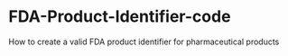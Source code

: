 # FDA-Product-Identifier-code
How to create a valid FDA product identifier for pharmaceutical products
